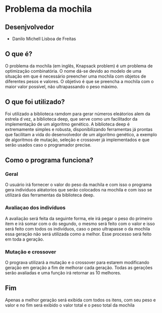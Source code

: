 # Problema da mochila
## Desenjvolvedor
* Danilo Michell Lisboa de Freitas
## O que é?
O problema da mochila (em inglês, Knapsack problem) é um problema de optimização combinatória. O nome dá-se devido ao modelo de uma situação em que é necessário preencher uma mochila com objetos de diferentes pesos e valores. O objetivo é que se preencha a mochila com o maior valor possível, não ultrapassando o peso máximo.
## O que foi utilizado?
Foi utilizado a biblioteca ramdom para gerar números eleátorios alem da estrela d vez, a biblioteca deep, que serve como um facilitador da implementação de um algoritmo genético. A biblioteca deep é extremamente simples e robusta, disponibilizando ferramentas já prontas que facilitam a vida do desenvolvedor de um algoritmo genético, a exemplo de algoritmos de mutação, seleção e crossover já implementados e que serão usados caso o programador precise.
## Como o programa funciona?
### Geral
O usuário irá fornecer o valor do peso da machila e com isso o programa gera individuos aléatorios que serão colocados na mochila e com isso se utilizará das ferramentas da biblioteca deep.
### Avaliaçao dos indivíduos
A avaliação será feita da seguinte forma, ele irá pegar o peso do primeiro item e irá somar com o do segundo, o mesmo será feito com o valor e isso será feito com todos os indivíduos, caso o peso ultrapasse o da mochila essa geração não será utilizada como a melhor. Esse processo será feito em toda a geração.
### Mutação e crossover
O prograva utilizará a mutação e o crossover para estarem modificando geração em geração a fim de melhorar cada geração. Todas as gerações serão avaliadas e uma função irá retornar as 10 melhores.
## Fim
Apenas a melhor geração será exibida com todos os itens, com seu peso e valor e no fim será exibido o valor total e o peso total da mochila

